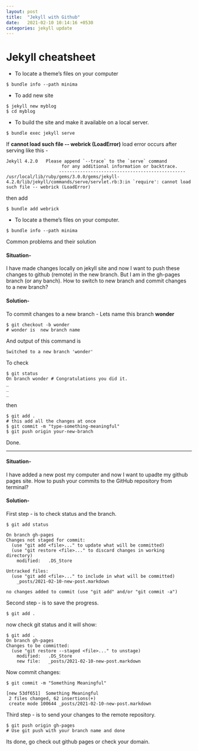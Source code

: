 ```yaml
---
layout: post
title:  "Jekyll with Github"
date:   2021-02-10 10:14:16 +0530
categories: jekyll update
---
```

# Jekyll cheatsheet

- To locate a theme’s files on your computer
```console
$ bundle info --path minima
```

- To add new site
```console
$ jekyll new myblog
$ cd myblog
```

- To build the site and make it available on a local server.
```console
$ bundle exec jekyll serve
```

If <b>cannot load such file -- webrick (LoadError)</b> load error occurs after serving like this -
```console
Jekyll 4.2.0   Please append `--trace` to the `serve` command 
                     for any additional information or backtrace. 
                    ------------------------------------------------
/usr/local/lib/ruby/gems/3.0.0/gems/jekyll-4.2.0/lib/jekyll/commands/serve/servlet.rb:3:in `require': cannot load such file -- webrick (LoadError)
```
then add
```console
$ bundle add webrick
```
- To locate a theme’s files on your computer.
```console
$ bundle info --path minima
```

Common problems and their solution
#### Situation-
I have made changes locally on jekyll site and now I want to push these changes to github (remote) in the new branch. But I am in the gh-pages branch (or any banch). 
How to switch to new branch and commit changes to a new branch?

#### Solution-
To commit changes to a new branch - Lets name this branch <b>wonder</b>

```console
$ git checkout -b wonder
# wonder is  new branch name
```
And output of this command is
```console
Switched to a new branch 'wonder'
```
To check 
```console
$ git status
On branch wonder # Congratulations you did it.
_
_
_
```

then


```console
$ git add .
# this add all the changes at once
$ git commit -m "type-something-meaningful"
$ git push origin your-new-branch 
```
Done.

---

#### Situation-
I have added a new post my computer and now I want to upadte my github pages site.
How to push your commits to the GitHub repository from terminal? 

#### Solution-
First step - is to check status and the branch.
```console
$ git add status

On branch gh-pages
Changes not staged for commit:
  (use "git add <file>..." to update what will be committed)
  (use "git restore <file>..." to discard changes in working directory)
	modified:   .DS_Store

Untracked files:
  (use "git add <file>..." to include in what will be committed)
	_posts/2021-02-10-new-post.markdown

no changes added to commit (use "git add" and/or "git commit -a")
```

Second step - is to save the progress. 
 ```console
$ git add .
```
now check git status and it will show:
```console
$ git add .
On branch gh-pages
Changes to be committed:
  (use "git restore --staged <file>..." to unstage)
	modified:   .DS_Store
	new file:   _posts/2021-02-10-new-post.markdown
```

Now commit changes:
```console
$ git commit -m "Something Meaningful"

[new 53df651]  Something Meaningful
 2 files changed, 62 insertions(+)
 create mode 100644 _posts/2021-02-10-new-post.markdown
```
Third step - is to send your changes to the remote repository.

```console
$ git push origin gh-pages
# Use git push with your branch name and done
```
Its done, go check out github pages or check your domain.
